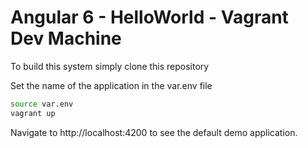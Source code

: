 # Angular 6 - HelloWorld - Vagrant Dev Machine

To build this system simply clone this repository

Set the name of the application in the var.env file

``` bash
source var.env
vagrant up
```

Navigate to http://localhost:4200 to see the default demo application.
